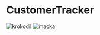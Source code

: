 
# CustomerTracker

![krokodil](https://user-images.githubusercontent.com/80634780/125690004-463b7b9e-816b-4fdf-9f77-a8457123f4af.png)
![macka](https://user-images.githubusercontent.com/80634780/125690517-01530013-2cee-45cd-9a12-71b16db895a7.png)


